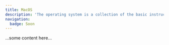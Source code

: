 ```yaml
---
title: MacOS
description: 'The operating system is a collection of the basic instructions that tell the electronic parts of the computer what to do and how to work. Free, open source, and secure.'
navigation:
  badge: Soon
---
```


...some content here...
